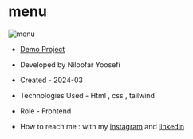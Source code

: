 # menu

![menu](https://github.com/niloufar-yousefi/menu/assets/156951582/4c5d4018-05c4-4b32-9e17-de134a8901b8)

- [Demo Project](https://niloufar-yousefi.github.io/menu/)

- Developed by Niloofar Yoosefi

- Created - 2024-03

- Technologies Used - Html , css , tailwind 


- Role - Frontend

- How to reach me : with my [instagram](https://github.com/niloufar-yousefi) and [linkedin](https://www.linkedin.com/in/niloofar-yoosefikhorram-242742143/)







